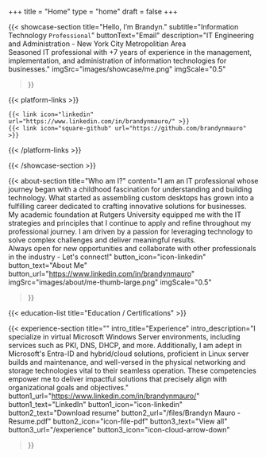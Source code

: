 +++
title =  "Home"
type = "home"
draft = false
+++


{{< showcase-section
    title="Hello, I’m Brandyn."
    subtitle="Information Technology <code>Professional</code>"
    buttonText="Email"
    description="IT Engineering and Administration - New York City Metropolitian Area<br/>Seasoned IT professional with +7 years of experience in the management, implementation, and administration of information technologies for businesses."
    imgSrc="images/showcase/me.png"
    imgScale="0.5"
 >}}

{{< platform-links >}}

    {{< link icon="linkedin" url="https://www.linkedin.com/in/brandynmauro/" >}}
    {{< link icon="square-github" url="https://github.com/brandynmauro" >}}

{{< /platform-links >}}

{{< /showcase-section >}}

{{< about-section
    title="Who am I?"
    content="I am an IT professional whose journey began with a childhood fascination for understanding and building technology. What started as assembling custom desktops has grown into a fulfilling career dedicated to crafting innovative solutions for businesses. My academic foundation at Rutgers University equipped me with the IT strategies and principles that I continue to apply and refine throughout my professional journey. I am driven by a passion for leveraging technology to solve complex challenges and deliver meaningful results. <br/>Always open for new opportunities and collaborate with other professionals in the industry - Let's connect!"
    button_icon="icon-linkedin"
    button_text="About Me"
    button_url="https://www.linkedin.com/in/brandynmauro"
    imgSrc="images/about/me-thumb-large.png"
    imgScale="0.5"
 >}}

{{< education-list
    title="Education / Certifications" >}}

{{< experience-section
    title=""
    intro_title="Experience"
    intro_description="I specialize in virtual Microsoft Windows Server environments, including services such as PKI, DNS, DHCP, and more. Additionally, I am adept in Microsoft's Entra-ID and hybrid/cloud solutions, proficient in Linux server builds and maintenance, and well-versed in the physical networking and storage technologies vital to their seamless operation. These competencies empower me to deliver impactful solutions that precisely align with organizational goals and objectives."
    button1_url="https://www.linkedin.com/in/brandynmauro/"
    button1_text="LinkedIn"
    button1_icon="icon-linkedin"
    button2_text="Download resume"
    button2_url="/files/Brandyn Mauro - Resume.pdf"
    button2_icon="icon-file-pdf"
    button3_text="View all"
    button3_url="/experience"
    button3_icon="icon-cloud-arrow-down"
>}}

